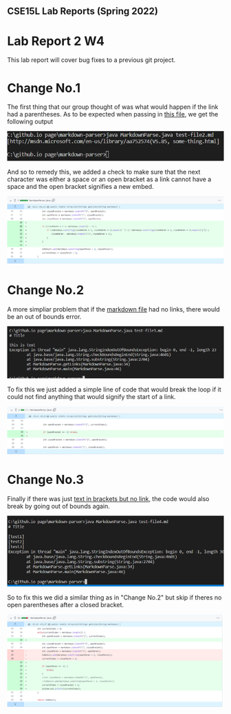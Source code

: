 ## CSE15L Lab Reports (Spring 2022)

# Lab Report 2 W4
This lab report will cover bug fixes to a previous git project.

# Change No.1
The first thing that our group thought of was what would happen if the link had a parentheses. As to be expected when passing in [this file](https://github.com/Badflar/markdown-parser/blob/main/test-file2.md), we get the following output

![Image](https://github.com/Badflar/cse15l-lab-reports/blob/main/Screenshots/Lab2/Screenshot%202022-04-19%20150424.png?raw=true)

And so to remedy this, we added a check to make sure that the next character was either a space or an open bracket as a link cannot have a space and the open bracket signifies a new embed.

![Image](https://github.com/Badflar/cse15l-lab-reports/blob/main/Screenshots/Lab2/Screenshot%202022-04-19%20145627.png?raw=true)

# Change No.2
A more simpliar problem that if the [markdown file](https://github.com/Badflar/markdown-parser/blob/main/test-file3.md) had no links, there would be an out of bounds error.

![Image](https://github.com/Badflar/cse15l-lab-reports/blob/main/Screenshots/Lab2/Screenshot%202022-04-19%20151324.png?raw=true)

To fix this we just added a simple line of code that would break the loop if it could not find anything that would signify the start of a link.

![Image](https://github.com/Badflar/cse15l-lab-reports/blob/main/Screenshots/Lab2/Screenshot%202022-04-19%20152714.png?raw=true)

# Change No.3

Finally if there was just [text in brackets but no link](https://github.com/Badflar/markdown-parser/blob/main/test-file4.md), the code would also break by going out of bounds again.

![Image](https://github.com/Badflar/cse15l-lab-reports/blob/main/Screenshots/Lab2/Screenshot%202022-04-19%20153356.png?raw=true)

So to fix this we did a similar thing as in "Change No.2" but skip if theres no open parentheses after a closed bracket.

![Image](https://github.com/Badflar/cse15l-lab-reports/blob/main/Screenshots/Lab2/Screenshot%202022-04-19%20153657.png?raw=true)

